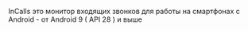 InCalls 
это монитор входящих звонков для работы на смартфонах с Android - от Android 9 ( API 28 ) и выше
